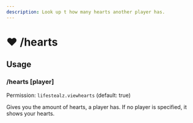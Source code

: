 ```yaml
---
description: Look up t how many hearts another player has.
---
```


# ❤️ /hearts

## Usage

### /hearts \[player]

Permission: `lifestealz.viewhearts` (default: true)

Gives you the amount of hearts, a player has. If no player is specified, it shows your hearts.
